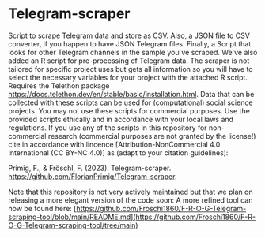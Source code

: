 # Telegram-scraper
Script to scrape Telegram data and store as CSV. Also, a JSON file to CSV converter, if you happen to have JSON Telegram files. Finally, a Script that looks for other Telegram channels in the sample you`ve scraped. We've also added an R script for pre-processing of Telegram data. The scraper is not tailored for specific project uses but gets all information so you will have to select the necessary variables for your project with the attached R script. Requires the Telethon package https://docs.telethon.dev/en/stable/basic/installation.html.
Data that can be collected with these scripts can be used for (computational) social science projects. You may not use these scripts for commercial purposes. Use the provided scripts ethically and in accordance with your local laws and regulations. 
If you use any of the scripts in this repository for non-commercial research (commercial purposes are not granted by the license!) cite in accordance with lincence [Attribution-NonCommercial 4.0 International (CC BY-NC 4.0)] as (adapt to your citation guidelines): 

Primig, F., & Fröschl, F. (2023). Telegram-scraper. https://github.com/FlorianPrimig/Telegram-scraper. 

Note that this repository is not very actively maintained but that we plan on releasing a more elegant version of the code soon:
A more refined tool can now be found here: [https://github.com/Froschi1860/F-R-O-G-Telegram-scraping-tool/blob/main/README.md](https://github.com/Froschi1860/F-R-O-G-Telegram-scraping-tool/tree/main)
